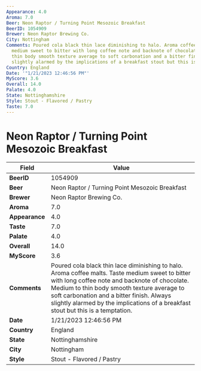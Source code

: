 ```yaml
---
Appearance: 4.0
Aroma: 7.0
Beer: Neon Raptor / Turning Point Mesozoic Breakfast
BeerID: 1054909
Brewer: Neon Raptor Brewing Co.
City: Nottingham
Comments: Poured cola black thin lace diminishing to halo. Aroma coffee malts. Taste
  medium sweet to bitter with long coffee note and backnote of chocolate. Medium to
  thin body smooth texture average to soft carbonation and a bitter finish. Always
  slightly alarmed by the implications of a breakfast stout but this is a temptation.
Country: England
Date: '"1/21/2023 12:46:56 PM"'
MyScore: 3.6
Overall: 14.0
Palate: 4.0
State: Nottinghamshire
Style: Stout - Flavored / Pastry
Taste: 7.0
---
```


# Neon Raptor / Turning Point Mesozoic Breakfast

| Field         | Value |
|---------------|-------|
| **BeerID** | 1054909 |
| **Beer** | Neon Raptor / Turning Point Mesozoic Breakfast |
| **Brewer** | Neon Raptor Brewing Co. |
| **Aroma** | 7.0 |
| **Appearance** | 4.0 |
| **Taste** | 7.0 |
| **Palate** | 4.0 |
| **Overall** | 14.0 |
| **MyScore** | 3.6 |
| **Comments** | Poured cola black thin lace diminishing to halo. Aroma coffee malts. Taste medium sweet to bitter with long coffee note and backnote of chocolate. Medium to thin body smooth texture average to soft carbonation and a bitter finish. Always slightly alarmed by the implications of a breakfast stout but this is a temptation. |
| **Date** | 1/21/2023 12:46:56 PM |
| **Country** | England |
| **State** | Nottinghamshire |
| **City** | Nottingham |
| **Style** | Stout - Flavored / Pastry |
